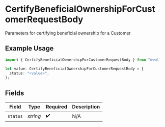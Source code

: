 # CertifyBeneficialOwnershipForCustomerRequestBody

Parameters for certifying beneficial ownership for a Customer

## Example Usage

```typescript
import { CertifyBeneficialOwnershipForCustomerRequestBody } from "dwolla-typescript/models/operations";

let value: CertifyBeneficialOwnershipForCustomerRequestBody = {
  status: "<value>",
};
```

## Fields

| Field              | Type               | Required           | Description        |
| ------------------ | ------------------ | ------------------ | ------------------ |
| `status`           | *string*           | :heavy_check_mark: | N/A                |
